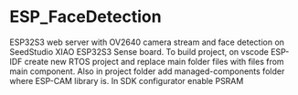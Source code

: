 # ESP_FaceDetection

ESP32S3 web server with OV2640 camera stream and face detection on SeedStudio XIAO ESP32S3 Sense board. 
To build project, on vscode ESP-IDF create new RTOS project and replace main folder files with files from main component. Also in project folder add managed-components folder where ESP-CAM library is. 
In SDK configurator enable PSRAM 